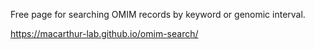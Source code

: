 Free page for searching OMIM records by keyword or genomic interval.

https://macarthur-lab.github.io/omim-search/
